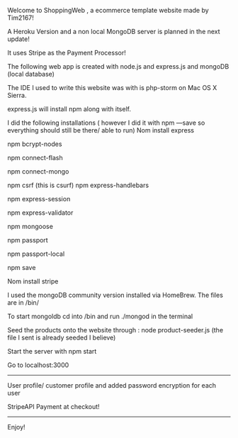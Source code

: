 Welcome to ShoppingWeb , a ecommerce template website made by Tim2167!

A Heroku Version and a non local MongoDB server is planned in the next update!

It uses Stripe as the Payment Processor!

The following web app is created with node.js and express.js and mongoDB (local database)

The IDE I used to write this website was with is php-storm on Mac OS X Sierra.

express.js will install npm along with itself.

I did the following installations ( however I did it with npm —save so everything should still be there/ able to run)
Nom install express

npm bcrypt-nodes

npm connect-flash

npm connect-mongo

npm csrf         (this is csurf)
npm express-handlebars

npm express-session

npm express-validator

npm mongoose

npm passport

npm passport-local

npm save

Nom install stripe 

I used the mongoDB community version installed via HomeBrew. The files are in /bin/

To start mongoldb cd into /bin and run ./mongod in the terminal

Seed the products onto the website through : node product-seeder.js (the file I sent is already seeded I believe)

Start the server with npm start

Go to localhost:3000 

________________________________
User profile/ customer profile and added password encryption for each user

StripeAPI Payment at checkout!
_____________________________
Enjoy!
